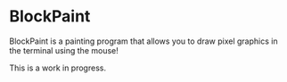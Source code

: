 # BlockPaint

BlockPaint is a painting program that allows you to draw pixel graphics in the terminal using the mouse!

<!--image-->

This is a work in progress.
